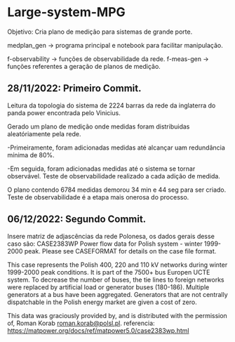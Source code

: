 # Large-system-MPG

Objetivo: Cria plano de medição para sistemas de grande porte.

medplan_gen -> programa principal e notebook para facilitar manipulação.

f-observability -> funções de observabilidade da rede.
f-meas-gen -> funções referentes a geração de planos de medição.

## 28/11/2022: Primeiro Commit. 

Leitura da topologia do sistema de 2224 barras da rede da inglaterra do panda power encontrada pelo Vinicius.

Gerado um plano de medição onde medidas foram distribuidas aleatóriamente pela rede. 
  
  -Primeiramente, foram adicionadas medidas até alcançar uam redundância mínima de 80%. 
  
  -Em seguida, foram adicionadas medidas até o sistema se tornar observável. Teste de observabilidade realizado a cada adição de medida.

O plano contendo 6784 medidas demorou 34 min e 44 seg para ser criado. Teste de observabilidade é a etapa mais onerosa do processo. 

## 06/12/2022: Segundo Commit. 
Insere matriz de adjascências da rede Polonesa, os dados gerais desse caso são:
  CASE2383WP  Power flow data for Polish system - winter 1999-2000 peak.
   Please see CASEFORMAT for details on the case file format.

   This case represents the Polish 400, 220 and 110 kV networks during
   winter 1999-2000 peak conditions. It is part of the 7500+ bus
   Europen UCTE system. To decrease the number of buses, the tie lines
   to foreign networks were replaced by artificial load or generator
   buses (180-186). Multiple generators at a bus have been aggregated.
   Generators that are not centrally dispatchable in the Polish energy
   market are given a cost of zero.

   This data was graciously provided by, and is distributed with the
   permission of, Roman Korab <roman.korab@polsl.pl>.
   referencia: https://matpower.org/docs/ref/matpower5.0/case2383wp.html


